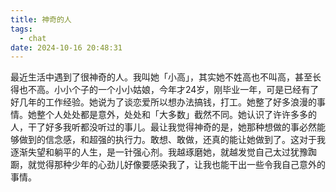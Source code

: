 ```yaml
---
title: 神奇的人
tags:
  - chat
date: 2024-10-16 20:48:31
---
```


最近生活中遇到了很神奇的人。我叫她「小高」，其实她不姓高也不叫高，甚至长得也不高。小小个子的一个小小姑娘，今年才24岁，刚毕业一年，可是已经有了好几年的工作经验。她说为了谈恋爱所以想办法搞钱，打工。她整了好多浪漫的事情。她整个人处处都是意外，处处和「大多数」截然不同。她认识了许许多多的人，干了好多我听都没听过的事儿。最让我觉得神奇的是，她那种想做的事必然能够做到的信念感，和超强的执行力。敢想、敢做，还真的能让她做到了。这对于我逐渐失望和躺平的人生，是一针强心剂。我越琢磨她，就越发觉自己太过犹豫踟蹰，就觉得那种少年的心劲儿好像要感染我了，让我也能干出一些令我自己意外的事情。